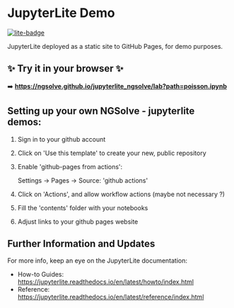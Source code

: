 # JupyterLite Demo

[![lite-badge](https://jupyterlite.rtfd.io/en/latest/_static/badge.svg)](https://ngsolve.github.io/jupyterlite_ngsolve/lab?path=poisson.ipynb)

JupyterLite deployed as a static site to GitHub Pages, for demo purposes.

## ✨ Try it in your browser ✨


➡️ **https://ngsolve.github.io/jupyterlite_ngsolve/lab?path=poisson.ipynb**


## Setting up your own NGSolve - jupyterlite demos:

1. Sign in to your github account
   
2. Click on 'Use this template' to create your new, public repository
   
3. Enable 'github-pages from actions':

   Settings -> Pages -> Source: 'github actions'

4. Click on 'Actions', and allow workflow actions (maybe not necessary ?)

5. Fill the 'contents' folder with your notebooks

6. Adjust links to your github pages website



## Further Information and Updates

For more info, keep an eye on the JupyterLite documentation:

- How-to Guides: https://jupyterlite.readthedocs.io/en/latest/howto/index.html
- Reference: https://jupyterlite.readthedocs.io/en/latest/reference/index.html
